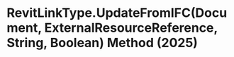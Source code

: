 # RevitLinkType.UpdateFromIFC(Document, ExternalResourceReference, String, Boolean) Method (2025)

﻿